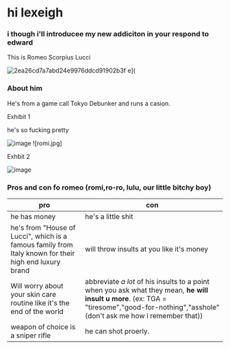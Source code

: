 <head>
    <meta charset="utf-8">
    <meta name="author" content="Patricia Siew">
    <meta name="discription" content="a page where i go feral about romeo">
</head>

<body>
    <h1>hi lexeigh</h1>
    <h3>i though i'll introducee my new addiciton in your respond to edward</h3>
    <p>This is Romeo Scorpius Lucci</p>

![2ea26cd7a7abd24e9976ddcd91902b3f](https://github.com/user-attachments/assets/9e4d0525-9947-4553-a4fb-5a2d33c18899)
e](

</body>

<body>
    <h3> About him</h3>
    <p>He's from a game call Tokyo Debunker and runs a casion.</p>
    <p>Exhibit 1</p>
    <p>he's so fucking pretty</p>
    
![image](https://i.pinimg.com/736x/8e/c2/56/8ec2563de6dffcb155f75b4f3b155378.jpg)
![romi.jpg]
<body>
    <p>Exhbit 2</p>

![image](https://github.com/user-attachments/assets/7af271f9-bb01-4530-acc7-129acb6d7a91)
</body>

 <h3>Pros and con fo romeo (romi,ro-ro, lulu, our little bitchy boy)</h3>


|pro|con|
|---|---|
|he has money| he's a little shit|
|he's from "House of Lucci", which is a famous family from Italy known for their high end luxury brand| will throw insults at you like it's money|
|Will worry about your skin care routine like it's the end of the world| abbreviate *a lot* of his insults to a point when you ask what they mean, **he will insult u more**. (ex: TGA = "tiresome","good-for-nothing","asshole" (don't ask me how i remember that))|
|weapon of choice is a sniper rifle| he can shot proerly.


